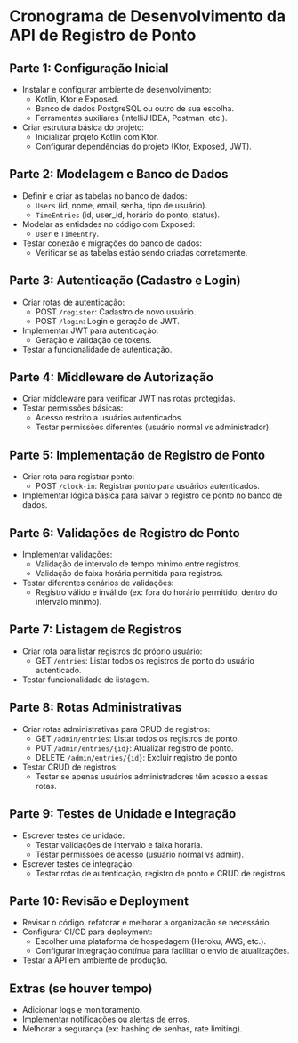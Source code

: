 # Cronograma de Desenvolvimento da API de Registro de Ponto

## **Parte 1: Configuração Inicial**

- Instalar e configurar ambiente de desenvolvimento:
  - Kotlin, Ktor e Exposed.
  - Banco de dados PostgreSQL ou outro de sua escolha.
  - Ferramentas auxiliares (IntelliJ IDEA, Postman, etc.).
- Criar estrutura básica do projeto:
  - Inicializar projeto Kotlin com Ktor.
  - Configurar dependências do projeto (Ktor, Exposed, JWT).

## **Parte 2: Modelagem e Banco de Dados**

- Definir e criar as tabelas no banco de dados:
  - `Users` (id, nome, email, senha, tipo de usuário).
  - `TimeEntries` (id, user_id, horário do ponto, status).
- Modelar as entidades no código com Exposed:
  - `User` e `TimeEntry`.
- Testar conexão e migrações do banco de dados:
  - Verificar se as tabelas estão sendo criadas corretamente.

## **Parte 3: Autenticação (Cadastro e Login)**

- Criar rotas de autenticação:
  - POST `/register`: Cadastro de novo usuário.
  - POST `/login`: Login e geração de JWT.
- Implementar JWT para autenticação:
  - Geração e validação de tokens.
- Testar a funcionalidade de autenticação.

## **Parte 4: Middleware de Autorização**

- Criar middleware para verificar JWT nas rotas protegidas.
- Testar permissões básicas:
  - Acesso restrito a usuários autenticados.
  - Testar permissões diferentes (usuário normal vs administrador).

## **Parte 5: Implementação de Registro de Ponto**

- Criar rota para registrar ponto:
  - POST `/clock-in`: Registrar ponto para usuários autenticados.
- Implementar lógica básica para salvar o registro de ponto no banco de dados.

## **Parte 6: Validações de Registro de Ponto**

- Implementar validações:
  - Validação de intervalo de tempo mínimo entre registros.
  - Validação de faixa horária permitida para registros.
- Testar diferentes cenários de validações:
  - Registro válido e inválido (ex: fora do horário permitido, dentro do intervalo mínimo).

## **Parte 7: Listagem de Registros**

- Criar rota para listar registros do próprio usuário:
  - GET `/entries`: Listar todos os registros de ponto do usuário autenticado.
- Testar funcionalidade de listagem.

## **Parte 8: Rotas Administrativas**

- Criar rotas administrativas para CRUD de registros:
  - GET `/admin/entries`: Listar todos os registros de ponto.
  - PUT `/admin/entries/{id}`: Atualizar registro de ponto.
  - DELETE `/admin/entries/{id}`: Excluir registro de ponto.
- Testar CRUD de registros:
  - Testar se apenas usuários administradores têm acesso a essas rotas.

## **Parte 9: Testes de Unidade e Integração**

- Escrever testes de unidade:
  - Testar validações de intervalo e faixa horária.
  - Testar permissões de acesso (usuário normal vs admin).
- Escrever testes de integração:
  - Testar rotas de autenticação, registro de ponto e CRUD de registros.

## **Parte 10: Revisão e Deployment**

- Revisar o código, refatorar e melhorar a organização se necessário.
- Configurar CI/CD para deployment:
  - Escolher uma plataforma de hospedagem (Heroku, AWS, etc.).
  - Configurar integração contínua para facilitar o envio de atualizações.
- Testar a API em ambiente de produção.

## **Extras (se houver tempo)**

- Adicionar logs e monitoramento.
- Implementar notificações ou alertas de erros.
- Melhorar a segurança (ex: hashing de senhas, rate limiting).